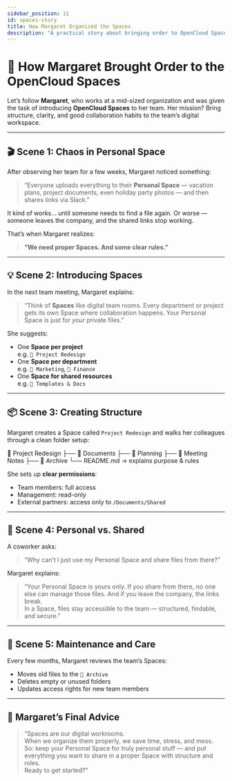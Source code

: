 ```yaml
---
sidebar_position: 11
id: spaces-story
title: How Margaret Organized the Spaces
description: "A practical story about bringing order to OpenCloud Spaces."
---
```


# 🧶 How Margaret Brought Order to the OpenCloud Spaces

Let’s follow **Margaret**, who works at a mid-sized organization and was given the task of introducing **OpenCloud Spaces** to her team. Her mission? Bring structure, clarity, and good collaboration habits to the team’s digital workspace.

---

## 🎬 Scene 1: Chaos in Personal Space

After observing her team for a few weeks, Margaret noticed something:

> “Everyone uploads everything to their **Personal Space** — vacation plans, project documents, even holiday party photos — and then shares links via Slack.”

It kind of works… until someone needs to find a file again. Or worse — someone leaves the company, and the shared links stop working.

That’s when Margaret realizes:

> **“We need proper Spaces. And some clear rules.”**

---

## 💡 Scene 2: Introducing Spaces

In the next team meeting, Margaret explains:

> “Think of **Spaces** like digital team rooms. Every department or project gets its own Space where collaboration happens. Your Personal Space is just for *your* private files.”

She suggests:
- One **Space per project**  
  e.g. `📁 Project Redesign`
- One **Space per department**  
  e.g. `📁 Marketing`, `📁 Finance`
- One **Space for shared resources**  
  e.g. `📁 Templates & Docs`

---

## 📦 Scene 3: Creating Structure

Margaret creates a Space called `Project Redesign` and walks her colleagues through a clean folder setup:

📁 Project Redesign
├── 📂 Documents
├── 📂 Planning
├── 📂 Meeting Notes
├── 📂 Archive
└── README.md → explains purpose & rules


She sets up **clear permissions**:
- Team members: full access
- Management: read-only
- External partners: access only to `/Documents/Shared`

---

## 🔐 Scene 4: Personal vs. Shared

A coworker asks:
> “Why can’t I just use my Personal Space and share files from there?”

Margaret explains:

> “Your Personal Space is yours only. If you share from there, no one else can manage those files. And if you leave the company, the links break.  
> In a Space, files stay accessible to the team — structured, findable, and secure.”

---

## 🔄 Scene 5: Maintenance and Care

Every few months, Margaret reviews the team’s Spaces:
- Moves old files to the `📂 Archive`
- Deletes empty or unused folders
- Updates access rights for new team members

---

## 🎯 Margaret’s Final Advice

> “Spaces are our digital workrooms.  
> When we organize them properly, we save time, stress, and mess.  
> So: keep your Personal Space for truly personal stuff — and put everything you want to share in a proper Space with structure and roles.  
> Ready to get started?”






